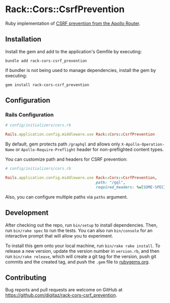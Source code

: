 # Rack::Cors::CsrfPrevention

Ruby implementation of [CSRF prevention from the Apollo Router](https://www.apollographql.com/docs/router/configuration/csrf/).

## Installation

Install the gem and add to the application's Gemfile by executing:

```shell
bundle add rack-cors-csrf_prevention
```

If bundler is not being used to manage dependencies, install the gem by executing:

```shell
gem install rack-cors-csrf_prevention
```

## Configuration

### Rails Configuration

```ruby
# config/initializers/cors.rb

Rails.application.config.middleware.use Rack::Cors::CsrfPrevention
```

By default, gem protects path `/graphql` and allows only `X-Apollo-Operation-Name` or `Apollo-Require-Preflight` header for non-preflighted content types.

You can customize path and headers for CSRF prevention:

```ruby
# config/initializers/cors.rb

Rails.application.config.middleware.use Rack::Cors::CsrfPrevention,
                                        path: "/gql",
                                        required_headers: %w[SOME-SPECIAL-HEADER]
```

Also, you can configure multiple paths via `paths` argument.

## Development

After checking out the repo, run `bin/setup` to install dependencies. Then, run
`bin/rake spec` to run the tests. You can also run `bin/console` for an
interactive prompt that will allow you to experiment.

To install this gem onto your local machine, run `bin/rake rake install`.
To release a new version, update the version number in `version.rb`, and then
run `bin/rake release`, which will create a git tag for the version,
push git commits and the created tag, and push the `.gem` file to [rubygems.org](https://rubygems.org).

## Contributing

Bug reports and pull requests are welcome on GitHub at https://github.com/digitaz/rack-cors-csrf_prevention.
